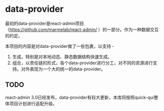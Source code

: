 # data-provider

最初的data-provider是react-admin项目（https://github.com/marmelab/react-admin/ ）的一部分。作为一种数据交互的约定。

本项目的内容是对data-provider做了一些包裹，以支持 - 

1. 生成，特别是对本地动态、静态数据结构快速生成。
2. 组合，以责任链的形式，各个data-provider进行分工，对不同的资源进行支持。对外表现为一个大的统一的data-provider。


## TODO
react-admin 3.0已经发布，data-provider有较大更新，本库将按照quick-qui整体项目计划进行适配升级。
